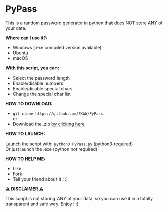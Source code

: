 # PyPass
This is a random password generator in python that does NOT store ANY of your data.

**Where can I use it?:**

- Windows (.exe compiled version available)
- Ubuntu
- macOS

**With this script, you can:**

- Select the password length
- Enable/disable numbers
- Enable/disable special chars
- Change the special char list

**HOW TO DOWNLOAD:**

* `git clone https://github.com/ZKAW/PyPass`
<br/> or <br/>
* Download the .zip [by clicking here](https://github.com/ZKAW/Py-Pass/archive/master.zip)


**HOW TO LAUNCH:**

Launch the script with: `python3 PyPass.py` (python3 required)
<br/>
Or just launch the .exe (python not required)
<br/>

**HOW TO HELP ME:**

- Like
- Fork
- Tell your friend about it ! :)

**⚠ DISCLAIMER 	⚠**

This script is not storing ANY of your data, so you can use it in a totally transparent and safe way. Enjoy ! :)
